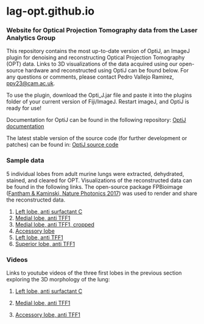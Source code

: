 # lag-opt.github.io

### Website for Optical Projection Tomography data from the Laser Analytics Group

This repository contains the most up-to-date version of OptiJ, an ImageJ plugin for denoising and reconstructing Optical Projection Tomography (OPT) data. Links to 3D visualizations of the data acquired using our open-source hardware and reconstructed using OptiJ can be found below. For any questions or comments, please contact Pedro Vallejo Ramirez, ppv23@cam.ac.uk.

To use the plugin, download the Opti_J.jar file and paste it into the plugins folder of your current version of Fiji/ImageJ. Restart imageJ, and OptiJ is ready for use!

Documentation for OptiJ can be found in the following repository: [OptiJ documentation](https://github.com/Josephzammit90/ImageJ-Recon-Plugin-Java)

The latest stable version of the source code (for further development or patches) can be found in: [OptiJ source code](https://github.com/Josephzammit90/2D_Reconstruction_patched)

### Sample data
5 individual lobes from adult murine lungs were extracted, dehydrated, stained, and cleared for OPT. Visualizations of the reconstructed data can be found in the following links. The open-source package FPBioimage ([Fantham & Kaminski, Nature Photonics 2017](https://www.nature.com/articles/nphoton.2016.273)) was used to render and share the reconstructed data.

1. [Left lobe, anti surfactant C](https://lag-opt.github.io/lungs/autofluorescent-250/)
2. [Medial lobe, anti TFF1](https://lag-opt.github.io/lungs/right-middle-250/)
2. [Medial lobe, anti TFF1, cropped](https://lag-opt.github.io/lungs/right-middle-cropped/)
3. [Accessory lobe](https://lag-opt.github.io/lungs/accesory-250/)
4. [Left lobe, anti TFF1](https://lag-opt.github.io/lungs/large-left-250/)
5. [Superior lobe, anti TFF1](https://lag-opt.github.io/lungs/right-upper-250/)

### Videos
Links to youtube videos of the three first lobes in the previous section exploring the 3D morphology of the lung: 

1. [Left lobe, anti surfactant C](https://youtu.be/BIICAE47ia0)

2. [Medial lobe, anti TFF1](https://youtu.be/rDL8ECd94Pc)

3. [Accessory lobe, anti TFF1](https://youtu.be/OLcNRcAR1dI)
